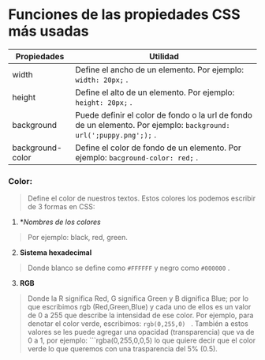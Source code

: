 # Funciones de las propiedades CSS más usadas
| Propiedades      | Utilidad                                                                                                               |
| ---------------- | ---------------------------------------------------------------------------------------------------------------------- |
| width            | Define el ancho de un elemento. Por ejemplo: ```width: 20px;``` .                                                      |
| height           | Define el alto de un elemento. Por ejemplo: ```height: 20px;``` .                                                      |
| background       | Puede definir el color de fondo o la url de fondo de un elemento. Por ejemplo: ```background: url(';puppy.png';);``` . |
| background-color | Define el color de fondo de un elemento. Por ejemplo: ```bacground-color: red;``` .                                    |
 
 ### Color: 
 > Define el color de nuestros textos. Estos colores los podemos escribir de 3 formas en CSS: 
 
1.  **Nombres de los colores*
> Por ejemplo: black, red, green.

2. **Sistema hexadecimal** 
> Donde blanco se define como ```#FFFFFF``` y negro como ```#000000``` . 

3. **RGB** 
> Donde la R significa Red, G significa Green y B dignifica Blue; por lo que escribimos  rgb (Red,Green,Blue) y cada uno de ellos es un valor de 0 a 255 que describe la intensidad de ese color. Por ejemplo, para denotar el color verde, escribimos: ```rgb(0,255,0) ``` . También a estos valores se les puede agregar una opacidad (transparencia) que va de 0 a 1, por ejemplo: ```rgba(0,255,0,0,5) lo que quiere decir que el color verde lo que queremos con una trasparencia del 5% (0.5).


	